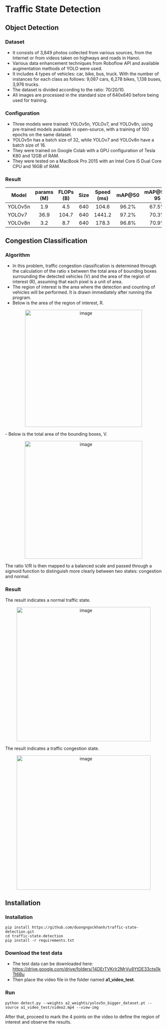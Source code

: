 # Traffic State Detection

## Object Detection

### Dataset
- It consists of 3,849 photos collected from various sources, from the Internet or from videos taken on highways and roads in Hanoi.
- Various data enhancement techniques from Roboflow API and available augmentation methods of YOLO were used.
- It includes 4 types of vehicles: car, bike, bus, truck. With the number of instances for each class as follows: 9,087 cars, 6,278 bikes, 1,138 buses, 3,976 trucks.
- The dataset is divided according to the ratio: 70/20/10.
- All images are processed in the standard size of 640x640 before being used for training.

### Configuration
- Three models were trained: YOLOv5n, YOLOv7, and YOLOv8n, using pre-trained models available in open-source, with a training of 100 epochs on the same dataset.
- YOLOv5n has a batch size of 32, while YOLOv7 and YOLOv8n have a batch size of 16.
- They were trained on Google Colab with a GPU configuration of Tesla K80 and 12GB of RAM.
- They were tested on a MacBook Pro 2015 with an Intel Core i5 Dual Core CPU and 16GB of RAM.

### Result
| Model | params (M) | FLOPs (B) | Size | Speed (ms) | mAP@50 | mAP@50-95
| --- | :---: | :---: | :---: | :---: | :---: | :---: |
| YOLOv5n | 1.9 | 4.5 | 640 | 104.6 | 96.2% | 67.5% |
| YOLOv7 | 36.9 | 104.7 | 640 | 1441.2 | 97.2% | 70.3% |
| YOLOv8n | 3.2 | 8.7 | 640 | 178.3 | 96.8% | 70.9% |

## Congestion Classification

### Algorithm
- In this problem, traffic congestion classification is determined through the calculation of the ratio x between the total area of bounding boxes surrounding the detected vehicles (V) and the area of the region of interest (R), assuming that each pixel is a unit of area.
- The region of interest is the area where the detection and counting of vehicles will be performed. It is drawn immediately after running the program.
- Below is the area of the region of interest, R.
<p align="center">
<img width="376" alt="image" src="https://github.com/duongngockhanh/traffic-state-detection/assets/87640587/8a855f2f-aacf-4109-b666-7e6e7ab14443">
</p>
- Below is the total area of the bounding boxes, V.
<p align="center">
<img width="378" alt="image" src="https://github.com/duongngockhanh/traffic-state-detection/assets/87640587/58cc04bb-e194-40e4-b568-17ab6f72f5d7">
</p>
The ratio V/R is then mapped to a balanced scale and passed through a sigmoid function to distinguish more clearly between two states: congestion and normal.

### Result
The result indicates a normal traffic state.
<p align="center">
<img width="431" alt="image" src="https://github.com/duongngockhanh/traffic-state-detection/assets/87640587/f07818bb-9d14-4f8c-985d-7f53da2c4531">
</p>
The result indicates a traffic congestion state.
<p align="center">
<img width="431" alt="image" src="https://github.com/duongngockhanh/traffic-state-detection/assets/87640587/e2f932d4-2b01-4c9b-88d7-7d7052e8de86">
 </p>

## Installation

### Installation
```commandline
pip install https://github.com/duongngockhanh/traffic-state-detection.git
cd traffic-state-detection
pip install -r requirements.txt
```

### Download the test data
- The test data can be downloaded here: https://drive.google.com/drive/folders/14DErTVKrIr2MrVu8YtDE33cts0kTt6Bu
- Then place the video file in the folder named **a1_video_test**.

### Run
```commandline
python detect.py --weights a2_weights/yolov5n_bigger_dataset.pt --source a1_video_test/video2.mp4 --view-img
```
After that, proceed to mark the 4 points on the video to define the region of interest and observe the results.
